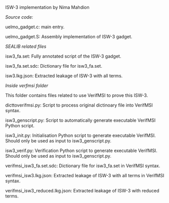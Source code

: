 ISW-3 implementation by Nima Mahdion

*Source code:*

uelmo_gadget.c: main entry.

uelmo_gadget.S: Assembly implementation of ISW-3 gadget.

*SEALIB related files*

isw3_fa.set: Fully annotated script of the ISW-3 gadget.

isw3_fa.set.sdc: Dictionary file for isw3_fa.set.

isw3.lkg.json: Extracted leakage of ISW-3 with all terms.


*Inside verfmsi folder*

This folder contains files related to use VerifMSI to prove this ISW-3.

dicttoverifmsi.py: Script to process original dictinoary file into VerifMSI syntax.

isw3_genscript.py: Script to automatically generate executable VerifMSI Python script.

isw3_init.py: Initialisation Python script to generate executable VerifMSI. Should only be used as input to isw3_genscript.py.

isw3_verif.py: Verification Python script to generate executable VerifMSI. Should only be used as input to isw3_genscript.py.

verifmsi_isw3_fa.set.sdc: Dictionary file for isw3_fa.set in VerifMSI syntax.

verifmsi_isw3.lkg.json: Extracted leakage of ISW-3 with all terms in VerifMSI syntax.

verifmsi_isw3_reduced.lkg.json: Extracted leakage of ISW-3 with reduced terms.
